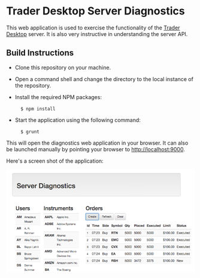 Trader Desktop Server Diagnostics
=================================

This web application is used to exercise the functionality of the [Trader Desktop](https://github.com/archfirst/trader-desktop) server. It is also very instructive in understanding the server API.

Build Instructions
------------------
* Clone this repository on your machine.
* Open a command shell and change the directory to the local instance of the repository.
* Install the required NPM packages:

        $ npm install
* Start the application using the following command:

        $ grunt

This will open the diagnostics web application in your browser. It can also be launched manually by pointing your browser to [http://localhost:9000](http://localhost:9000).

Here's a screen shot of the application:

![Screen Shot](assets/screen-shot.png)
